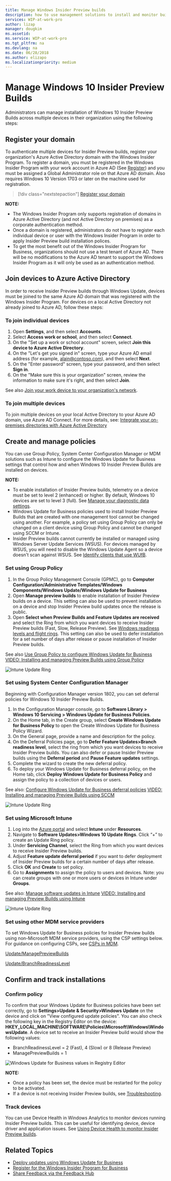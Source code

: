 ```yaml
---
title: Manage Windows Insider Preview builds
description: how to use management solutions to install and monitor builds in your organization
services: WIP-at-work-pro
author: lizap
manager: dougkim
ms.assetid: 
ms.service: WIP-at-work-pro
ms.tgt_pltfrm: na
ms.devlang: na
ms.date: 06/28/2018
ms.author: elizapo
ms.localizationpriority: medium
---
```


# Manage Windows 10 Insider Preview Builds 
Administrators can manage installation of Windows 10 Insider Preview Builds across multiple devices in their organization using the following steps: 

## Register your domain 
To authenticate multiple devices for Insider Preview builds, register your organization's Azure Active Directory domain with the Windows Insider Program. To register a domain, you must be registered in the Windows Insider Program with your work account in Azure AD (See [Register](wip-4-biz-register.md)) and you must be assigned a Global Administrator role on that Azure AD domain. Also requires Windows 10 Version 1703 or later on the machine used for registration. 

> [!div class="nextstepaction"]
> [Register your domain](https://insider.windows.com/en-us/for-business-organization-admin/)

__NOTE:__ 
* The Windows Insider Program only supports registration of domains in Azure Active Directory (and not Active Directory on premises) as a corporate authentication method.
* Once a domain is registered, administrators do not have to register each individual device or user with the Windows Insider Program in order to apply Insider Preview build installation polices. 
* To get the most benefit out of the Windows Insider Program for Business, organizations should not use a test tenant of Azure AD. There will be no modifications to the Azure AD tenant to support the Windows Insider Program as it will only be used as an authentication method.

## Join devices to Azure Active Directory
In order to receive Insider Preview builds through Windows Update, devices must be joined to the same Azure AD domain that was registered with the Windows Insider Program. For devices on a local Active Directory not already joined to Azure AD, follow these steps: 

### To join individual devices 
1. Open __Settings__, and then select __Accounts__.
2. Select __Access work or school__, and then select __Connect__.
3. On the "Set up a work or school account" screen, select __Join this device to Azure Active Directory__.
4. On the "Let's get you signed in" screen, type your Azure AD email address (for example, alain@contoso.com), and then select __Next__.
5. On the "Enter password" screen, type your password, and then select __Sign in__.
6. On the "Make sure this is your organization" screen, review the information to make sure it's right, and then select __Join__.
 
See also [Join your work device to your organization's network](https://docs.microsoft.com/en-us/azure/active-directory/user-help/user-help-join-device-on-network). 

### To join multiple devices 
To join multiple devices on your local Active Directory to your Azure AD domain, use Azure AD Connect. For more details, see: [Integrate your on-premises directories with Azure Active Directory](https://docs.microsoft.com/en-us/azure/active-directory/connect/active-directory-aadconnect)

## Create and manage policies 
You can use Group Policy, System Center Configuration Manager or MDM solutions such as Intune to configure the Windows Update for Business settings that control how and when Windows 10 Insider Preview Builds are installed on devices.  

__NOTE:__ 
* To enable installation of Insider Preview builds, telemetry on a device must be set to level 2 (enhanced) or higher. By default, Windows 10 devices are set to level 3 (full). See [Manage your diagnostic data settings](https://docs.microsoft.com/en-us/windows/privacy/configure-windows-diagnostic-data-in-your-organization).
* Windows Update for Business policies used to install Insider Preview Builds that are created with one management tool cannot be changed using another. For example, a policy set using Group Policy can only be changed on a client device using Group Policy and cannot be changed using SCCM or Intune.  
* Insider Preview builds cannot currently be installed or managed using Windows Server Update Services (WSUS). For devices managed by WSUS, you will need to disable the Windows Update Agent so a device doesn't scan against WSUS. See [Identify clients that use WUfB](https://docs.microsoft.com/en-us/sccm/sum/deploy-use/integrate-windows-update-for-business-windows-10#to-identify-clients-that-use-wufb).

### Set using Group Policy
1. In the Group Policy Management Console (GPMC), go to __Computer Configuration/Administrative Templates/Windows Components/Windows Update/Windows Update for Business__ 
2. Open __Manage preview builds__ to enable installation of Insider Preview builds on a device. This setting can also be used to prevent installation on a device and stop Insider Preview build updates once the release is public.  
3. Open __Select when Preview Builds and Feature Updates are received__ and select the Ring from which you want devices to receive Insider Preview builds (Fast, Slow, Release Preview). See [Windows readiness levels and flight rings](wip-4-biz-flight-levels-and-rings.md). This setting can also be used to defer installation for a set number of days after release or pause installation of Insider Preview builds.  

See also 
[Use Group Policy to configure Windows Update for Business](https://docs.microsoft.com/en-us/windows/deployment/update/waas-wufb-group-policy)
[VIDEO: Installing and managing Preview Builds using Group Policy](https://www.youtube.com/watch?v=x1Lmv8Rl_rk)

![Intune Update Ring](images/wip-4-biz-gpo.png "ADD")

### Set using System Center Configuration Manager 
Beginning with Configuration Manager version 1802, you can set deferral policies for Windows 10 Insider Preview Builds. 
1. In the Configuration Manager console, go to __Software Library > Windows 10 Servicing > Windows Update for Business Policies__. 
2.	On the Home tab, in the Create group, select __Create Windows Update for Business Policy__ to open the Create Windows Update for Business Policy Wizard.
3.	On the General page, provide a name and description for the policy.
4.	On the Deferral Policies page, go to __Defer Feature Updates>Branch readiness level__, select the ring from which you want devices to receive Insider Preview builds. You can also defer or pause Insider Preview builds using the __Deferral period__ and __Pause Feature updates__ settings. 
5.	Complete the wizard to create the new deferral policy. 
6.	To deploy your Windows Update for Business deferral policy, on the Home tab, click __Deploy Windows Update for Business Policy__ and assign the policy to a collection of devices or users. 

See also: 
[Configure Windows Update for Business deferral policies](https://docs.microsoft.com/en-us/sccm/sum/deploy-use/integrate-windows-update-for-business-windows-10#configure-windows-update-for-business-deferral-policies)
[VIDEO: Installing and managing Preview Builds using SCCM](https://www.youtube.com/watch?v=t4IJ0DvvtQs)

![Intune Update Ring](images/wip-4-biz-sccm.png "ADD")

### Set using Microsoft Intune 
1. Log into the [Azure portal](https://portal.azure.com) and select __Intune__ under __Resources__.
2. Navigate to __Software Updates>Windows 10 Update Rings__. Click “+” to create an Update Ring policy.
6. Under __Servicing Channel__, select the Ring from which you want devices to receive Insider Preview builds. 
7. Adjust __Feature update deferral period__ if you want to defer deployment of Insider Preview builds for a certain number of days after release. 
8. Click __OK__ and __Create__ to set policy.
9. Go to __Assignments__ to assign the policy to users and devices. Note: you can create groups with one or more users or devices in Intune under __Groups__. 

See also:
[Manage software updates in Intune](https://docs.microsoft.com/en-us/intune/windows-update-for-business-configure)
[VIDEO: Installing and managing Preview Builds using Intune](https://www.youtube.com/watch?v=ka1lZghlhPM) 


![Intune Update Ring](images/wip-4-biz-intune2.png "ADD")

### Set using other MDM service providers 
To set Windows Update for Business policies for Insider Preview builds using non-Microsoft MDM service providers, using the CSP settings below. For guidance on configuring CSPs, see [CSPs in MDM](https://docs.microsoft.com/en-us/windows/configuration/provisioning-packages/how-it-pros-can-use-configuration-service-providers#csps-in-mdm). 

[Update/ManagePreviewBuilds](https://docs.microsoft.com/en-us/windows/client-management/mdm/policy-csp-update#update-managepreviewbuilds) 

[Update/BranchReadinessLevel](https://docs.microsoft.com/en-us/windows/client-management/mdm/policy-csp-update#update-branchreadinesslevel)

## Confirm and track installations  

### Confirm policy 
To confirm that your Windows Update for Business policies have been set correctly, go to __Settings>Update & Security>Windows Update__ on the device and click on "View configured update policies". You can also check the following key in the Registry Editor on the device: __HKEY_LOCAL_MACHINE\SOFTWARE\Policies\Microsoft\Windows\WindowsUpdate__. A device set to receive an Insider Preview build would show the following values: 
* BranchReadinessLevel = 2 (Fast), 4 (Slow) or 8 (Release Preview) 
* ManagePreviewBuilds = 1

![Windows Update for Business values in Registry Editor](images/wip-4-biz-reg-xs.png "ADD")

__NOTE:__
* Once a policy has been set, the device must be restarted for the policy to be activated. 
* If a device is not receiving Insider Preview builds, see [Troubleshooting](wip-4-biz-troubleshooting.md). 

### Track devices 
You can use Device Health in Windows Analytics to monitor devices running Insider Preview builds. This can be useful for identifying device, device driver and application issues. See [Using Device Health to monitor Insider Preview builds](https://insider.windows.com/en-us/for-business-device-health/). 

## Related Topics
* [Deploy updates using Windows Update for Business](https://docs.microsoft.com/en-us/windows/deployment/update/waas-manage-updates-wufb) 
* [Register for the Windows Insider Program for Business](wip-4-biz-register.md)
* [Share Feedback via the Feedback Hub](wip-4-biz-feedback-hub.md)


